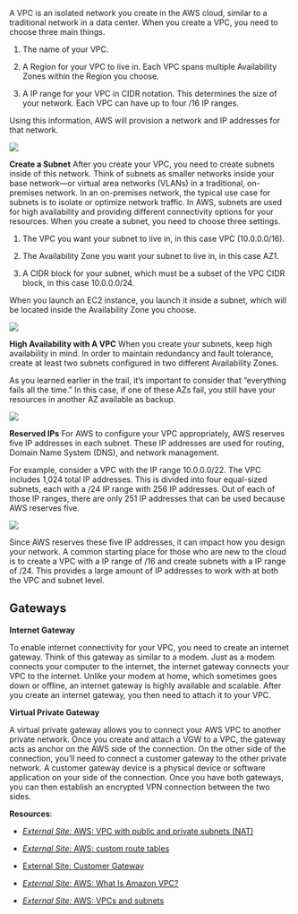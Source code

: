 A VPC is an isolated network you create in the AWS cloud, similar to a traditional network in a data center. When you create a VPC, you need to choose three main things.

1. The name of your VPC.
    
2. A Region for your VPC to live in. Each VPC spans multiple Availability Zones within the Region you choose.
    
3. A IP range for your VPC in CIDR notation. This determines the size of your network. Each VPC can have up to four /16 IP ranges.
    

Using this information, AWS will provision a network and IP addresses for that network.

![](https://d3c33hcgiwev3.cloudfront.net/imageAssetProxy.v1/jUJWk-xQSc-y9tDzDxr6FQ_2e76caa69d564569b527b377605d71f1_image.png?expiry=1700956800000&hmac=ErcuqC28sZWeZbrJWvcPIA21poLKFwi18sbuT2wxBm4)

**Create a Subnet** After you create your VPC, you need to create subnets inside of this network. Think of subnets as smaller networks inside your base network—or virtual area networks (VLANs) in a traditional, on-premises network. In an on-premises network, the typical use case for subnets is to isolate or optimize network traffic. In AWS, subnets are used for high availability and providing different connectivity options for your resources. When you create a subnet, you need to choose three settings.

1. The VPC you want your subnet to live in, in this case VPC (10.0.0.0/16).
    
2. The Availability Zone you want your subnet to live in, in this case AZ1.
    
3. A CIDR block for your subnet, which must be a subset of the VPC CIDR block, in this case 10.0.0.0/24.
    

When you launch an EC2 instance, you launch it inside a subnet, which will be located inside the Availability Zone you choose.

![](https://d3c33hcgiwev3.cloudfront.net/imageAssetProxy.v1/-kt7hjMkRE2Faxb3feTgEQ_3bddac788c764ef1b57ab3c663b95cf1_image.png?expiry=1700956800000&hmac=S19vU4jSpH_lN3uKVqihq8TSkW7NjkO5NLvWxMshWHw)

**High Availability with A VPC** When you create your subnets, keep high availability in mind. In order to maintain redundancy and fault tolerance, create at least two subnets configured in two different Availability Zones.

As you learned earlier in the trail, it’s important to consider that “everything fails all the time.” In this case, if one of these AZs fail, you still have your resources in another AZ available as backup.

![](https://d3c33hcgiwev3.cloudfront.net/imageAssetProxy.v1/ZApDiNgjSjqhF8nDEExf4Q_60b813ba6b024aa5a29d7a3ee9ceaef1_image.png?expiry=1700956800000&hmac=v5Uepwo9k8GqfMLNrFLQGuZusScKM2A20lDdRDgUDuc)

**Reserved IPs** For AWS to configure your VPC appropriately, AWS reserves five IP addresses in each subnet. These IP addresses are used for routing, Domain Name System (DNS), and network management.

For example, consider a VPC with the IP range 10.0.0.0/22. The VPC includes 1,024 total IP addresses. This is divided into four equal-sized subnets, each with a /24 IP range with 256 IP addresses. Out of each of those IP ranges, there are only 251 IP addresses that can be used because AWS reserves five.

![](https://d3c33hcgiwev3.cloudfront.net/imageAssetProxy.v1/fC4DaI4uRuCRtkolNtRUSA_2ceb6c8eeddf4ffba7175739502a34f1_image.png?expiry=1700956800000&hmac=nveeW7VsdEKvBJLCbHOFc_YgIcI9ObnxZNjVS0C8ESs)

Since AWS reserves these five IP addresses, it can impact how you design your network. A common starting place for those who are new to the cloud is to create a VPC with a IP range of /16 and create subnets with a IP range of /24. This provides a large amount of IP addresses to work with at both the VPC and subnet level.

## Gateways

**Internet Gateway**

To enable internet connectivity for your VPC, you need to create an internet gateway. Think of this gateway as similar to a modem. Just as a modem connects your computer to the internet, the internet gateway connects your VPC to the internet. Unlike your modem at home, which sometimes goes down or offline, an internet gateway is highly available and scalable. After you create an internet gateway, you then need to attach it to your VPC.

**Virtual Private Gateway**

A virtual private gateway allows you to connect your AWS VPC to another private network. Once you create and attach a VGW to a VPC, the gateway acts as anchor on the AWS side of the connection. On the other side of the connection, you’ll need to connect a customer gateway to the other private network. A customer gateway device is a physical device or software application on your side of the connection. Once you have both gateways, you can then establish an encrypted VPN connection between the two sides.

**Resources**:

- [_External Site:_ AWS: VPC with public and private subnets (NAT)](https://docs.aws.amazon.com/vpc/latest/userguide/VPC_Scenario2.html)
    
- [_External Site:_ AWS: custom route tables](https://docs.aws.amazon.com/vpc/latest/userguide/VPC_Route_Tables.html#CustomRouteTables)
    
- [External Site: Customer Gateway](https://docs.aws.amazon.com/vpn/latest/s2svpn/how_it_works.html#CustomerGateway)
    
- [_External Site:_ AWS: What Is Amazon VPC?](https://docs.aws.amazon.com/vpc/latest/userguide/what-is-amazon-vpc.html)
    
- [_External Site:_ AWS: VPCs and subnets](https://docs.aws.amazon.com/vpc/latest/userguide/VPC_Subnets.html)